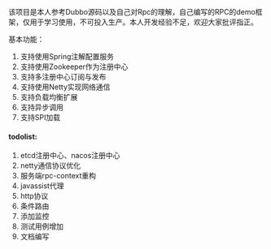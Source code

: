该项目是本人参考Dubbo源码以及自己对Rpc的理解，自己编写的RPC的demo框架，仅用于学习使用，不可投入生产。本人开发经验不足，欢迎大家批评指正。

基本功能：

1. 支持使用Spring注解配置服务
2. 支持使用Zookeeper作为注册中心
3. 支持多注册中心订阅与发布
4. 支持使用Netty实现网络通信
5. 支持负载均衡扩展
6. 支持异步调用
7. 支持SPI加载

#### todolist:
1. etcd注册中心、nacos注册中心
2. netty通信协议优化
3. 服务端rpc-context重构
4. javassist代理
5. http协议
6. 条件路由
7. 添加监控
8. 测试用例增加
9. 文档编写